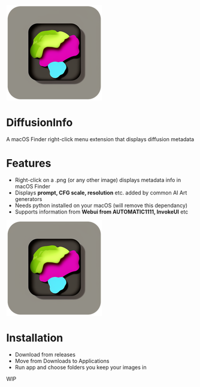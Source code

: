 ![](https://github.com/anastasiuspernat/DiffusionInfo/blob/main/DiffusionInfo/Assets.xcassets/AppIcon.appiconset/icon_256x256.png?raw=true)
# DiffusionInfo
A macOS Finder right-click menu extension that displays diffusion metadata

# Features
- Right-click on a .png (or any other image) displays metadata info in macOS Finder
- Displays **prompt, CFG scale, resolution** etc. added by common AI Art generators
- Needs python installed on your macOS (will remove this dependancy)
- Supports information from **Webui from AUTOMATIC1111, InvokeUI** etc 

![](https://github.com/anastasiuspernat/DiffusionInfo/blob/main/DiffusionInfo/Assets.xcassets/AppIcon.appiconset/icon_256x256.png?raw=true)

# Installation
- Download from releases 
- Move from Downloads to Applications
- Run app and choose folders you keep your images in

WIP